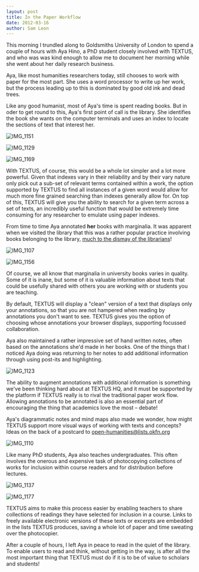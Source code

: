 ```yaml
---
layout: post
title: In the Paper Workflow
date: 2012-03-16
author: Sam Leon
---
```


This morning I trundled along to Goldsmiths University of London to spend a couple of hours with Aya Hino, a PhD student closely involved with TEXTUS, and who was was kind enough to allow me to document her morning while she went about her daily research business.

Aya, like most humanities researchers today, still chooses to work with paper for the most part. She uses a word processor to write up her work, but the process leading up to this is dominated by good old ink and dead trees.

Like any good humanist, most of Aya's time is spent reading books. But in oder to get round to this, Aya's first point of call is the library. She identifies the book she wants on the computer terminals and uses an index to locate the sections of text that interest her.

![][1]

![][2]

![][3]

With TEXTUS, of course, this would be a whole lot simpler and a lot more powerful. Given that indexes vary in their reliability and by their vary nature only pick out a sub-set of relevant terms contained within a work, the option supported by TEXTUS to find all instances of a given word would allow for much more fine grained searching than indexes generally allow for. On top of this, TEXTUS will give you the ability to search for a given term across a set of texts, an incredibly useful function that would be extremely time consuming for any researcher to emulate using paper indexes.

From time to time Aya annotated **her** books with marginalia. It was apparent when we visited the library that this was a rather popular practice involving books belonging to the library,&nbsp;[much to the dismay of the librarians][4]!

![][5]

![][6]

Of course, we all know that marginalia in university books varies in quality. Some of it is&nbsp;inane, but some of it is valuable information about texts that could be usefully shared with others you are working with or students you are teaching.

By default, TEXTUS will display a "clean" version of a text that displays only your annotations, so that you are not hampered when reading by annotations you don't want to see. TEXTUS gives you the option of choosing whose annotations your browser displays, supporting focussed collaboration.

Aya also maintained a rather impressive set of hand written notes, often based on the annotations she'd made in her books. One of the things that I noticed Aya doing was returning to her notes to add additional information through using post-its and highlighting.

![][7]

The ability to augment annotations with additional information is something we've been thinking hard about at TEXTUS HQ, and it must be supported by the platform if TEXTUS really is to rival the traditional paper work flow. Allowing annotations to be annotated is also an essential part of encouraging the thing that academics love the most – debate!

Aya's diagrammatic notes and mind maps also made we wonder, how might TEXTUS support more visual ways of working with texts and concepts? Ideas on the back of a postcard to [open-humanities@lists.okfn.org][8]

![][9]

Like many PhD students, Aya also teaches undergraduates. This often involves the onerous and expensive task of photocopying collections of works for inclusion within course readers and for distribution before lectures.

![][10]

![][11]

TEXTUS aims to make this process easier by enabling teachers to share collections of readings they have selected for inclusion in a course. Links to freely available electronic versions of these texts or excerpts are embedded in the lists TEXTUS produces, saving a whole lot of paper and time sweating over the photocopier.

After a couple of hours, I left Aya in peace to read in the quiet of the library. To enable users to read and think, without getting in the way, is after all the most important thing that TEXTUS must do if it is to be of value to scholars and students!

&nbsp;

[1]: http://okfnlabs.org/textus/images/IMG_1151.jpg "IMG_1151"
[2]: http://okfnlabs.org/textus/images/IMG_1129.jpg "IMG_1129"
[3]: http://okfnlabs.org/textus/images/IMG_1169.jpg "IMG_1169"
[4]: http://okfnlabs.org/textus/images/IMG_1156.jpg
[5]: http://okfnlabs.org/textus/images/IMG_1107.jpg "IMG_1107"
[6]: http://okfnlabs.org/textus/images/IMG_1156.jpg "IMG_1156"
[7]: http://okfnlabs.org/textus/images/IMG_11231.jpg "IMG_1123"
[8]: http://lists.okfn.org/mailman/listinfo/open-humanities
[9]: http://okfnlabs.org/textus/images/IMG_1110.jpg "IMG_1110"
[10]: http://okfnlabs.org/textus/images/IMG_1137.jpg "IMG_1137"
[11]: http://okfnlabs.org/textus/images/IMG_11771.jpg "IMG_1177"